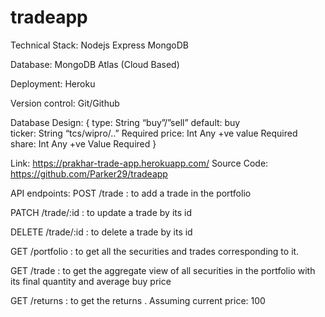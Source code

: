 # tradeapp

Technical Stack:
Nodejs
Express
MongoDB 

Database:
	MongoDB Atlas (Cloud Based)

Deployment:
	Heroku

Version control:
	Git/Github

Database Design:
{
		type:  	  String  	 “buy”/”sell”   		  default: buy   
		ticker: 	String  	 “tcs/wipro/..”   		Required
		price:  	Int      	 Any +ve value		    Required
		share: 	  Int   		 Any +ve Value		    Required
}

Link:  https://prakhar-trade-app.herokuapp.com/
Source Code: https://github.com/Parker29/tradeapp


API endpoints:
POST /trade : to add a trade in the portfolio

PATCH /trade/:id : to update a trade by its id

DELETE /trade/:id : to delete a trade by its id

GET /portfolio : to get all the securities and trades corresponding to it.

GET /trade : to get the aggregate view of all securities in the portfolio with its final quantity and average buy price

GET /returns : to get the returns . Assuming current price: 100
